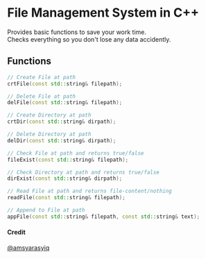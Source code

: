 # File Management System in C++
Provides basic functions to save your work time. <br>
Checks everything so you don't lose any data accidently.

## Functions
```cpp
// Create File at path
crtFile(const std::string& filepath);

// Delete File at path
delFile(const std::string& filepath);

// Create Directory at path
crtDir(const std::string& dirpath);

// Delete Directory at path
delDir(const std::string& dirpath);

// Check File at path and returns true/false
fileExist(const std::string& filepath);

// Check Directory at path and returns true/false
dirExist(const std::string& dirpath);

// Read File at path and returns file-content/nothing
readFile(const std::string& filepath);

// Append to File at path
appFile(const std::string& filepath, const std::string& text);
```

#### Credit
[@amsyarasyiq](https://github.com/amsyarasyiq)
